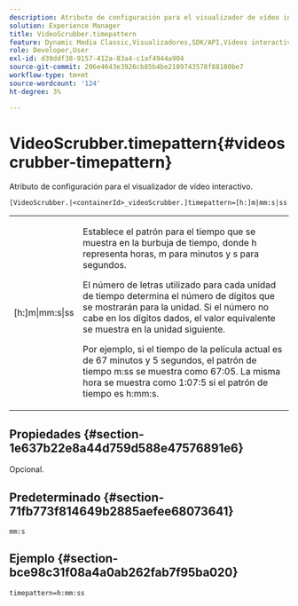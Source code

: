 ```yaml
---
description: Atributo de configuración para el visualizador de vídeo interactivo.
solution: Experience Manager
title: VideoScrubber.timepattern
feature: Dynamic Media Classic,Visualizadores,SDK/API,Vídeos interactivos
role: Developer,User
exl-id: d39ddf38-9157-412a-83a4-c1af4944a904
source-git-commit: 206e4643e3926cb85b4be2189743578f88180be7
workflow-type: tm+mt
source-wordcount: '124'
ht-degree: 3%

---
```


# VideoScrubber.timepattern{#videoscrubber-timepattern}

Atributo de configuración para el visualizador de vídeo interactivo.

`[VideoScrubber.|<containerId>_videoScrubber.]timepattern=[h:]m|mm:s|ss`

<table id="table_441553CD34C94A58A9D7CBF772DEDDB6"> 
 <tbody> 
  <tr> 
   <td colname="col1"> <p> <span class="codeph"> [h:]m|mm:s|ss</span> </p> </td> 
   <td colname="col2"> <p> Establece el patrón para el tiempo que se muestra en la burbuja de tiempo, donde <span class="codeph"> h</span> representa horas, <span class="codeph"> m</span> para minutos y <span class="codeph"> s</span> para segundos. </p> <p>El número de letras utilizado para cada unidad de tiempo determina el número de dígitos que se mostrarán para la unidad. Si el número no cabe en los dígitos dados, el valor equivalente se muestra en la unidad siguiente. </p> <p>Por ejemplo, si el tiempo de la película actual es de 67 minutos y 5 segundos, el patrón de tiempo <span class="codeph"> m:ss</span> se muestra como 67:05. La misma hora se muestra como 1:07:5 si el patrón de tiempo es <span class="codeph"> h:mm:s</span>. </p> </td> 
  </tr> 
 </tbody> 
</table>

## Propiedades {#section-1e637b22e8a44d759d588e47576891e6}

Opcional.

## Predeterminado {#section-71fb773f814649b2885aefee68073641}

`mm:s`

## Ejemplo {#section-bce98c31f08a4a0ab262fab7f95ba020}

```
timepattern=h:mm:ss
```
